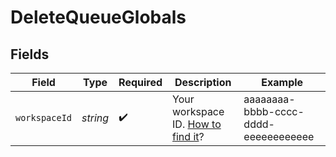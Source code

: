 # DeleteQueueGlobals


## Fields

| Field                                                                                                                | Type                                                                                                                 | Required                                                                                                             | Description                                                                                                          | Example                                                                                                              |
| -------------------------------------------------------------------------------------------------------------------- | -------------------------------------------------------------------------------------------------------------------- | -------------------------------------------------------------------------------------------------------------------- | -------------------------------------------------------------------------------------------------------------------- | -------------------------------------------------------------------------------------------------------------------- |
| `workspaceId`                                                                                                        | *string*                                                                                                             | :heavy_check_mark:                                                                                                   | Your workspace ID. [How to find it](https://docs.intunedhq.com/docs/management/workspace#finding-your-workspace-id)? | aaaaaaaa-bbbb-cccc-dddd-eeeeeeeeeeee                                                                                 |